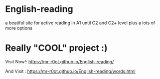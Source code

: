 # English-reading
a beatiful site for active reading in A1 until C2 and C2+ level plus a lots of more options

# Really "COOL" project :)

Visit Now!: https://mr-r0ot.github.io/English-reading/

And Visit : https://mr-r0ot.github.io/English-reading/words.html
